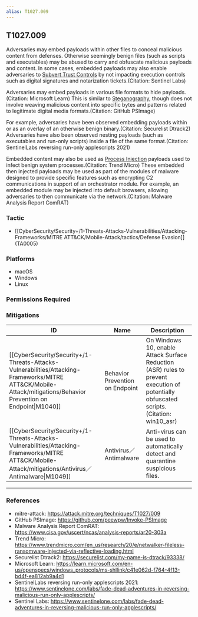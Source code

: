 ```yaml
---
alias: T1027.009
---
```


## T1027.009

Adversaries may embed payloads within other files to conceal malicious content from defenses. Otherwise seemingly benign files (such as scripts and executables) may be abused to carry and obfuscate malicious payloads and content. In some cases, embedded payloads may also enable adversaries to [Subvert Trust Controls](https://attack.mitre.org/techniques/T1553) by not impacting execution controls such as digital signatures and notarization tickets.(Citation: Sentinel Labs) 

Adversaries may embed payloads in various file formats to hide payloads.(Citation: Microsoft Learn) This is similar to [Steganography](https://attack.mitre.org/techniques/T1027/003), though does not involve weaving malicious content into specific bytes and patterns related to legitimate digital media formats.(Citation: GitHub PSImage) 

For example, adversaries have been observed embedding payloads within or as an overlay of an otherwise benign binary.(Citation: Securelist Dtrack2) Adversaries have also been observed nesting payloads (such as executables and run-only scripts) inside a file of the same format.(Citation: SentinelLabs reversing run-only applescripts 2021) 

Embedded content may also be used as [Process Injection](https://attack.mitre.org/techniques/T1055) payloads used to infect benign system processes.(Citation: Trend Micro) These embedded then injected payloads may be used as part of the modules of malware designed to provide specific features such as encrypting C2 communications in support of an orchestrator module. For example, an embedded module may be injected into default browsers, allowing adversaries to then communicate via the network.(Citation: Malware Analysis Report ComRAT)


### Tactic
- [[CyberSecurity/Security+/1-Threats-Attacks-Vulnerabilities/Attacking-Frameworks/MITRE ATT&CK/Mobile-Attack/tactics/Defense Evasion]] (TA0005)

### Platforms
- macOS
- Windows
- Linux

### Permissions Required

### Mitigations

| ID | Name | Description |
| --- | --- | --- |
| [[CyberSecurity/Security+/1-Threats-Attacks-Vulnerabilities/Attacking-Frameworks/MITRE ATT&CK/Mobile-Attack/mitigations/Behavior Prevention on Endpoint\|M1040]] | Behavior Prevention on Endpoint | On Windows 10, enable Attack Surface Reduction (ASR) rules to prevent execution of potentially obfuscated scripts.(Citation: win10_asr) |
| [[CyberSecurity/Security+/1-Threats-Attacks-Vulnerabilities/Attacking-Frameworks/MITRE ATT&CK/Mobile-Attack/mitigations/Antivirus／Antimalware\|M1049]] | Antivirus／Antimalware | Anti-virus can be used to automatically detect and quarantine suspicious files. |


---
### References

- mitre-attack: https://attack.mitre.org/techniques/T1027/009
- GitHub PSImage: https://github.com/peewpw/Invoke-PSImage
- Malware Analysis Report ComRAT: https://www.cisa.gov/uscert/ncas/analysis-reports/ar20-303a
- Trend Micro: https://www.trendmicro.com/en_us/research/20/e/netwalker-fileless-ransomware-injected-via-reflective-loading.html
- Securelist Dtrack2: https://securelist.com/my-name-is-dtrack/93338/
- Microsoft Learn: https://learn.microsoft.com/en-us/openspecs/windows_protocols/ms-shllink/c41e062d-f764-4f13-bd4f-ea812ab9a4d1
- SentinelLabs reversing run-only applescripts 2021: https://www.sentinelone.com/labs/fade-dead-adventures-in-reversing-malicious-run-only-applescripts/
- Sentinel Labs: https://www.sentinelone.com/labs/fade-dead-adventures-in-reversing-malicious-run-only-applescripts/
